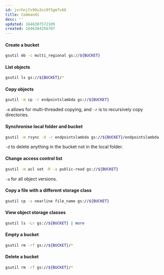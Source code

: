 ```yaml
---
id: jvrhnjfx99u3xi9f5gm7s66
title: Commands
desc: ''
updated: 1646307572109
created: 1646304356707
---
```


#### Create a bucket
```bash
gsutil mb -c multi_regional gs://${BUCKET}
```

####  List objects
```bash
gsutil ls gs://${BUCKET}/*
```

#### Copy objects
```bash
gsutil -m cp -r endpointslambda gs://${BUCKET}
```
`-m` allows for multi-threaded copying, and `-r` is to recursively copy directories.

#### Synchronise local folder and bucket
```bash
gsutil -m rsync -d -r endpointslambda gs://${BUCKET}/endpointslambda
```
`-d` to delete anything in the bucket not in the local folder.

#### Change access control list
```bash
gsutil -m acl set -R -a public-read gs://${BUCKET}
```
`-a` for all object versions.

#### Copy a file with a different storage class
```bash
gsutil cp -s nearline file_name gs://${BUCKET}
```

#### View object storage classes
```bash
gsutil ls -Lr gs://${BUCKET} | more
```

#### Empty a bucket
```bash
gsutil rm -rf gs://${BUCKET}/*
```

#### Delete a bucket 
```bash
gsutil rm -rf gs://${BUCKET}/*
```